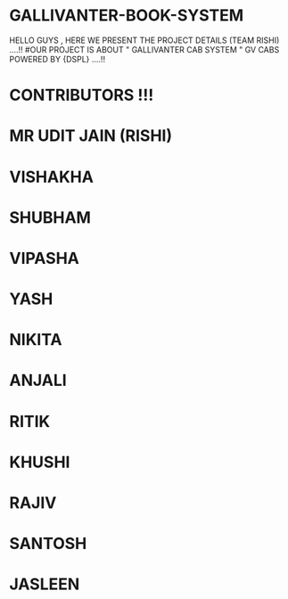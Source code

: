 # GALLIVANTER-BOOK-SYSTEM
HELLO GUYS , HERE WE PRESENT THE PROJECT DETAILS (TEAM RISHI) ....!!  #OUR PROJECT IS ABOUT    " GALLIVANTER CAB SYSTEM " GV CABS POWERED BY {DSPL} ....!!
# CONTRIBUTORS !!!

# MR UDIT JAIN (RISHI)
# VISHAKHA 
# SHUBHAM 
# VIPASHA 
# YASH
# NIKITA
# ANJALI
# RITIK
# KHUSHI
# RAJIV
# SANTOSH
# JASLEEN
